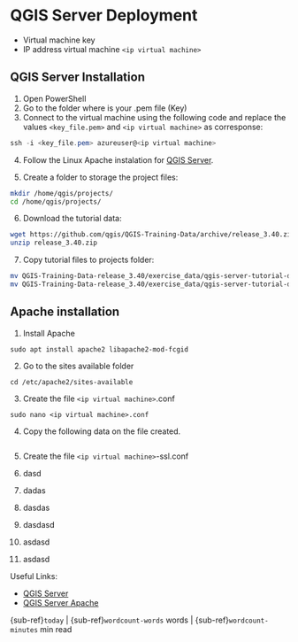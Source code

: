 # QGIS Server Deployment

* Virtual machine key
* IP address virtual machine `<ip virtual machine>`


## QGIS Server Installation

1. Open PowerShell
2. Go to the folder where is your .pem file (Key)
3. Connect to the virtual machine using the following code and replace the values `<key_file.pem>` and `<ip virtual machine>` as corresponse:

```powershell
ssh -i <key_file.pem> azureuser@<ip virtual machine>
```

4. Follow the Linux Apache instalation for [QGIS Server](https://qgis.org/resources/installation-guide/#linux). 

5. Create a folder to storage the project files:

```bash
mkdir /home/qgis/projects/
cd /home/qgis/projects/
```

6. Download the tutorial data:

```bash
wget https://github.com/qgis/QGIS-Training-Data/archive/release_3.40.zip
unzip release_3.40.zip
```

7. Copy tutorial files to projects folder:

```bash
mv QGIS-Training-Data-release_3.40/exercise_data/qgis-server-tutorial-data/world.qgs .
mv QGIS-Training-Data-release_3.40/exercise_data/qgis-server-tutorial-data/naturalearth.sqlite .
```

## Apache installation

1. Install Apache

```
sudo apt install apache2 libapache2-mod-fcgid
```

2. Go to the sites available folder

```
cd /etc/apache2/sites-available
```

3. Create the file `<ip virtual machine>`.conf

`sudo nano <ip virtual machine>.conf`

4. Copy the following data on the file created.

```apache

```

5. Create the file `<ip virtual machine>`-ssl.conf 

6. dasd
7. dadas
8. dasdas
9.  dasdasd
10. asdasd
11. asdasd


Useful Links:

* [QGIS Server](https://qgis.org/resources/installation-guide/#linux)
* [QGIS Server Apache](https://docs.qgis.org/3.40/en/docs/server_manual/getting_started.html#installation-on-debian-based-systems)


{sub-ref}`today` | {sub-ref}`wordcount-words` words | {sub-ref}`wordcount-minutes` min read